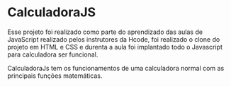 # CalculadoraJS

Esse projeto foi realizado como parte do aprendizado das aulas de JavaScript realizado pelos instrutores da Hcode, foi realizado o clone do projeto em HTML e CSS e durenta a aula foi implantado todo o Javascript para calculadora ser funcional.

CalculadoraJs tem os funcionamentos de uma calculadora normal com as principais funções matemáticas.
